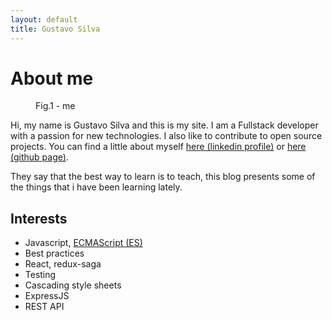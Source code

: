 ```yaml
---
layout: default
title: Gustavo Silva
---
```


<div class="post">
	<h1 class="pageTitle">About me</h1>
	<figure>
		<div class="crop">
			<img src="{{ '/assets/img/me.jpg' | prepend: site.baseurl }}" alt="">
		</div>
		<figcaption>Fig.1 - me</figcaption>
	</figure>
	<p class="intro">Hi, my name is Gustavo Silva and this is my site. I am a Fullstack developer with a passion for new technologies. I also like to contribute to open source projects. You can find a little about myself <a href="https://www.linkedin.com/in/gustavorssilva/" target="\_blank">here (linkedin profile)</a> or <a href="https://github.com/GustavoRSSilva" target="\_blank">here (github page)</a>.</p>
	<p>They say that the best way to learn is to teach, this blog presents some of the things that i have been learning lately.</p>
	<h2>Interests</h2>
	<ul>
		<li>Javascript, <a href="https://en.wikipedia.org/wiki/ECMAScript">ECMAScript (ES)</a></li>
		<li>Best practices</li>
		<li>React, redux-saga</li>
		<li>Testing</li>
		<li>Cascading style sheets</li>
		<li>ExpressJS</li>
		<li>REST API</li>
	</ul>
</div>
